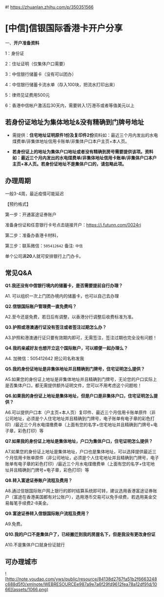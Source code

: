 #! https://zhuanlan.zhihu.com/p/350351566
# [中信]信银国际香港卡开户分享

一、**开户准备资料**


1：身份证

2：住址证明（仅集体户口需要）

3：中信银行储蓄卡（没有可以团办）

4：中信银行储蓄卡流水单（存入100块，把流水打印出来）

5：律师见证费用500元

6：香港中信帐户激活后30天内，需要转入1万港币或者等值美元以上

<!-- 1. 身份证原件
2. 境内中信卡+中信银行储蓄卡的最近三个月流水打印件*3份。**（其中一份彩印作为原件，新开户只需发生一笔交易都可以，电子账单在手机银行即可下载，流程见文件最后附件）**
3. 律师见证费500元 -->

<!-- **4. 香港账户激活后30天内存入1万港币** -->



## 若身份证地址为集体地址&没有精确到门牌号地址

* 需提供：**住宅地址证明原件1份及复印件2份**资料如：最近三个月内发出的水电煤费单/非集体地址信用卡账单/非集体户口本户主页+本人页。

* **若身份证上的地址为集体户口地址或者没有精确到房号需要提供该项。资料如：最近三个月内发出的水电煤费单/非集体地址信用卡账单/非集体户口本户主页+本人页。若身份证地址不是集体户口的，请忽略此项。**



## 办理周期

一般3-4周，最近疫情可能延迟

【预约格式】

第一步：开通富途证券账户

准备身份证和任意银行卡号点击链接开户：https://j.futunn.com/0024ri 

第二步：准备办香港卡材料，

第三步：联系微信：`505412642` 备注: `中信`

单个公司满**20**人就可安排银行上门办卡。


## 常见Q&A

**Q1.我还没有中信银行境内的储蓄卡，是否需要提前自行办理？**

A1. 可以组织一次上门团办境内的储蓄卡，也可以自己去办理

**Q2.信银国际账户管理费一直免费吗？**

A2.至今还是免费，若日后有调整，以香港分行调整后收费标准为准。

**Q3.护照或港澳通行证没有签注或者签注过期怎么办？**

A3.护照和港澳通行证只要有效期内即可，无需签注，签注过期也完全没有问题！

**Q4.我的亲戚好友也想开立这个国际账户，可以顺便一起办理么？**

A4. 加微信：505412642 把公司名称发我

**Q5.我的身份证地址是非集体地址并且精确到门牌号，住宅证明怎么提供？**

A5.如果您的身份证上地址是非集体地址并且精确到门牌号，无论您的户口实际上是否集体户口，都无需提供额外证明文件，您可以不用考虑这个问题啦！

**Q6.如果我的身份证上地址是集体地址，但是户口是非集体户口，住宅证明怎么提供？**

A6.可以提供户口本（户主页+本人页）复印件、最近三个月信用卡账单原件（非公司地址，必须是个人住宅地址并且精确到门牌号，电子账单有电子章的彩色打印）/最近三个月水电煤缴费单（上面有您的名字+住宅地址并且精确到门牌号+电子章，彩色打印）等

**Q7.如果我的身份证上地址是集体地址，户口为集体户口，住宅证明怎么提供？**

A7.如果您的身份证上地址是集体地址，户口也是集体地址，可以选择提供最近三个月信用卡账单原件（非公司地址，必须是个人住宅地址并且精确到门牌号，电子账单有电子章的彩色打印）/最近三个月水电煤缴费单（上面有您的名字+住宅地址并且精确到门牌号+电子章，彩色打印）等

**Q8.转入富途证券账户流程及费用？**

A8.通过信银国际账户网上银行的即时结算系统即可转，建议选用香港富途证券账户（富途在香港美国都有对公账户），选用港币交易可以免手续费，若选用美金交易每笔手续费2-8美金。

**Q9.富途证券转入信银国际账户流程及费用？**

A9.免费。

**Q10.我的户口不是集体户了，已经搬迁到我的房屋名下，但是我没有更改身份证**

A10.不是集体户口就身份证就行

## 可办理城市

![http://note.youdao.com/yws/public/resource/84138d2767fa51b2f6663248c688d5f0/xmlnote/WEBRESOURCEe987a9e7a6f29fd9612fea78a12df91d/1066](assets/1066.png)